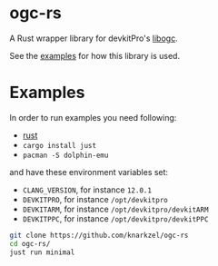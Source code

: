 # ogc-rs

A Rust wrapper library for devkitPro's [libogc](https://devkitpro.org/wiki/Getting_Started).

See the [examples](https://github.com/knarkzel/ogc-rs/tree/develop/examples) for how this library is used.

# Examples

In order to run examples you need following:

- [rust](https://rustup.rs/)
- `cargo install just`
- `pacman -S dolphin-emu`

and have these environment variables set:

- `CLANG_VERSION`, for instance `12.0.1`
- `DEVKITPRO`, for instance `/opt/devkitpro`
- `DEVKITARM`, for instance `/opt/devkitpro/devkitARM`
- `DEVKITPPC`, for instance `/opt/devkitpro/devkitPPC`

```bash
git clone https://github.com/knarkzel/ogc-rs
cd ogc-rs/
just run minimal
```

